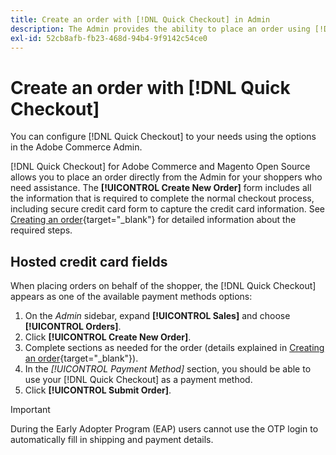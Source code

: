 ```yaml
---
title: Create an order with [!DNL Quick Checkout] in Admin
description: The Admin provides the ability to place an order using [!DNL Quick Checkout] directly from the Admin by a merchant for their customers who need assistance.
exl-id: 52cb8afb-fb23-468d-94b4-9f9142c54ce0
---
```

# Create an order with [!DNL Quick Checkout]

You can configure [!DNL Quick Checkout] to your needs using the options in the Adobe Commerce Admin.

[!DNL Quick Checkout] for Adobe Commerce and Magento Open Source allows you to place an order directly from the Admin for your shoppers who need assistance. The **[!UICONTROL Create New Order]** form includes all the information that is required to complete the normal checkout process, including secure credit card form to capture the credit card information. See [Creating an order](https://docs.magento.com/user-guide/customers/customer-account-create-order.html){target="_blank"} for detailed information about the required steps.

## Hosted credit card fields

When placing orders on behalf of the shopper, the [!DNL Quick Checkout] appears as one of the available payment methods options:

1. On the _Admin_ sidebar, expand **[!UICONTROL Sales]** and choose **[!UICONTROL Orders]**.
1. Click **[!UICONTROL Create New Order]**.
1. Complete sections as needed for the order (details explained in [Creating an order](https://docs.magento.com/user-guide/customers/customer-account-create-order.html){target="_blank"}).
1. In the _[!UICONTROL Payment Method]_ section, you should be able to use your [!DNL Quick Checkout] as a payment method.
1. Click **[!UICONTROL Submit Order]**.

>[!IMPORTANT]
>
> During the Early Adopter Program (EAP) users cannot use the OTP login to automatically fill in shipping and payment details.
